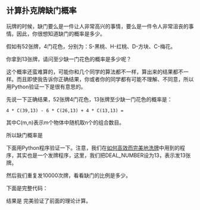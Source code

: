 ## 计算扑克牌缺门概率

玩牌的时候，缺门要么是一件让人非常高兴的事情，要么是一件令人非常沮丧的事情。因此，你很想知道缺门的概率是多少。

假如有52张牌，4门花色，分别为：S-黑桃、H-红桃、D-方块、C-梅花。

你拿到13张牌，请问至少缺一门花色的概率是多少呢？

这个概率还蛮难算的，可能你和几个同学的算法都不一样，算出来的结果都不一样。而且即使我告诉你正确结果，你或者你的同学都有可能不理解、不同意，所以用Python验证一下是很有意思的。

先说一下正确结果，52张牌4门花色，13张牌至少缺一门花色的概率是：

	4 * C(39,13) - 6 * C(26,13) + 4 * C(13,13) = 
	
其中C(m,n)表示m个物体中随机取n个的组合数目。

所以缺门概率是

下面用Python程序验证一下。注意，我们在[如何高效而完美地洗牌](/001_如何高效而完美地洗牌.md)中用到的程序，其实也是一个发牌程序，这里，我们把DEAL_NUMBER设为13，表示发13张牌。

然后我们重复发10000次牌，看看缺门的比例是多少。

下面是完整代码：



结果是    完美验证了前面的理论计算。
